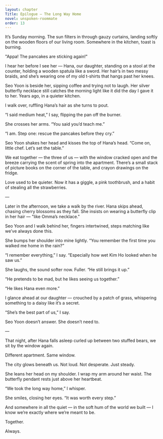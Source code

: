 ```yaml
---
layout: chapter
Title: Epilogue – The Long Way Home
novel: unspoken-roommate
order: 13
---
```


It’s Sunday morning. The sun filters in through gauzy curtains, landing softly on the wooden floors of our living room. Somewhere in the kitchen, toast is burning.

"Appa! The pancakes are sticking again!"

I hear her before I see her — Hana, our daughter, standing on a stool at the counter, holding a wooden spatula like a sword. Her hair’s in two messy braids, and she’s wearing one of my old t-shirts that hangs past her knees.

Seo Yoon is beside her, sipping coffee and trying not to laugh. Her silver butterfly necklace still catches the morning light like it did the day I gave it to her. Years ago, in a quieter kitchen.

I walk over, ruffling Hana’s hair as she turns to pout.

“I said medium heat,” I say, flipping the pan off the burner.

She crosses her arms. “You said you’d teach me.”

“I am. Step one: rescue the pancakes before they cry.”

Seo Yoon shakes her head and kisses the top of Hana’s head. “Come on, little chef. Let’s set the table.”

We eat together — the three of us — with the window cracked open and the breeze carrying the scent of spring into the apartment. There’s a small stack of picture books on the corner of the table, and crayon drawings on the fridge.

Love used to be quieter. Now it has a giggle, a pink toothbrush, and a habit of stealing all the strawberries.

—

Later in the afternoon, we take a walk by the river. Hana skips ahead, chasing cherry blossoms as they fall. She insists on wearing a butterfly clip in her hair — "like Omma’s necklace."

Seo Yoon and I walk behind her, fingers intertwined, steps matching like we’ve always done this.

She bumps her shoulder into mine lightly. “You remember the first time you walked me home in the rain?”

“I remember everything,” I say. “Especially how wet Kim Ho looked when he saw us.”

She laughs, the sound softer now. Fuller. “He still brings it up.”

“He pretends to be mad, but he likes seeing us together.”

“He likes Hana even more.”

I glance ahead at our daughter — crouched by a patch of grass, whispering something to a daisy like it’s a secret.

“She’s the best part of us,” I say.

Seo Yoon doesn’t answer. She doesn’t need to.

—

That night, after Hana falls asleep curled up between two stuffed bears, we sit by the window again.

Different apartment. Same window.

The city glows beneath us. Not loud. Not desperate. Just steady.

She leans her head on my shoulder. I wrap my arm around her waist. The butterfly pendant rests just above her heartbeat.

“We took the long way home,” I whisper.

She smiles, closing her eyes. “It was worth every step.”

And somewhere in all the quiet — in the soft hum of the world we built — I know we’re exactly where we’re meant to be.

Together.

Always.
